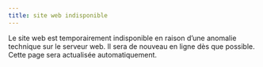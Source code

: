 ```yaml
---
title: site web indisponible
---
```


Le site web est temporairement indisponible en raison d’une anomalie technique sur le serveur web. Il sera de nouveau en ligne dès que possible. Cette page sera actualisée automatiquement.
